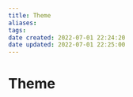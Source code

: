 ```yaml
---
title: Theme
aliases: 
tags: 
date created: 2022-07-01 22:24:20
date updated: 2022-07-01 22:25:00
---
```


# Theme
## 